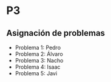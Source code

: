 # P3

## Asignación de problemas

- Problema 1: Pedro
- Problema 2: Álvaro
- Problema 3: Nacho
- Problema 4: Isaac
- Problema 5: Javi
